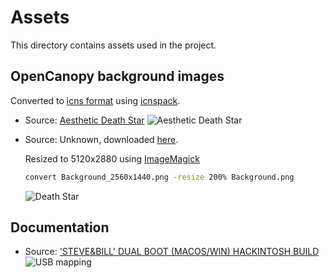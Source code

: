 # Assets

This directory contains assets used in the project.

## OpenCanopy background images

Converted to [icns format](https://en.wikipedia.org/wiki/Apple_Icon_Image_format) using
[icnspack](https://github.com/acidanthera/OpenCorePkg/tree/master/Utilities/icnspack).

- Source: [Aesthetic Death Star](https://www.reddit.com/r/wallpaper/comments/u4rc6y/5120_x_2880_aesthetic_death_star/)
  ![Aesthetic Death Star](./Background2.png)
- Source: Unknown, downloaded [here](https://wallpaperboat.com/wp-content/uploads/2021/04/20/76323/death-star-16.jpg).

  Resized to 5120x2880 using [ImageMagick](https://imagemagick.org/index.php)

  ```sh
  convert Background_2560x1440.png -resize 200% Background.png
  ```

  ![Death Star](./Background.png)

## Documentation

- Source: ['STEVE&BILL' DUAL BOOT (MACOS/WIN) HACKINTOSH BUILD](https://www.reddit.com/r/hackintosh/comments/agzo9l/i99900k_asus_rog_maximus_xi_hero_64gb_ram/)
  ![USB mapping](./usb-mapping.png)
